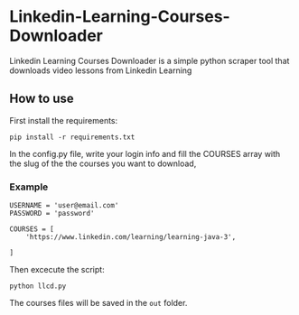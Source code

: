 # Linkedin-Learning-Courses-Downloader
Linkedin Learning Courses Downloader is a simple python scraper tool that downloads video lessons from Linkedin Learning
## How to use
First install the requirements:

```
pip install -r requirements.txt
```
In the config.py file, write your login info and fill the COURSES array with the slug of the the courses you want to download, 
### Example
```
USERNAME = 'user@email.com'
PASSWORD = 'password'

COURSES = [
    'https://www.linkedin.com/learning/learning-java-3',
  
]
```
Then excecute the script:
```
python llcd.py
```
The courses files will be saved in the ```out``` folder.

